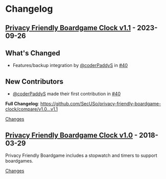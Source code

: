 # Changelog

<a id="v1.1"></a>
## [Privacy Friendly Boardgame Clock v1.1](https://github.com/SecUSo/privacy-friendly-boardgame-clock/releases/tag/v1.1) - 2023-09-26

## What's Changed
* Features/backup integration by [@coderPaddyS](https://github.com/coderPaddyS) in [#40](https://github.com/SecUSo/privacy-friendly-boardgame-clock/pull/40)

## New Contributors
* [@coderPaddyS](https://github.com/coderPaddyS) made their first contribution in [#40](https://github.com/SecUSo/privacy-friendly-boardgame-clock/pull/40)

**Full Changelog**: https://github.com/SecUSo/privacy-friendly-boardgame-clock/compare/v1.0...v1.1

[Changes][v1.1]


<a id="v1.0"></a>
## [Privacy Friendly Boardgame Clock v1.0](https://github.com/SecUSo/privacy-friendly-boardgame-clock/releases/tag/v1.0) - 2018-03-29

Privacy Friendly Boardgame includes a stopwatch and timers to support boardgames.  

[Changes][v1.0]


[v1.1]: https://github.com/SecUSo/privacy-friendly-boardgame-clock/compare/v1.0...v1.1
[v1.0]: https://github.com/SecUSo/privacy-friendly-boardgame-clock/tree/v1.0

<!-- Generated by https://github.com/rhysd/changelog-from-release v3.9.0 -->

